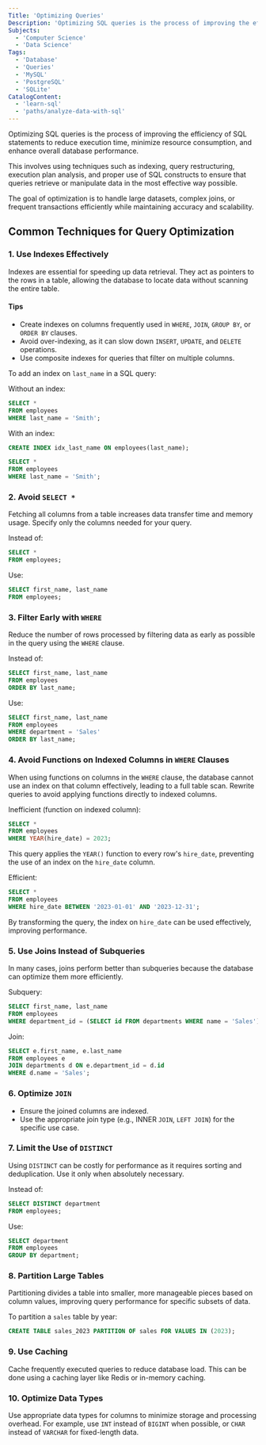 ```yaml
---
Title: 'Optimizing Queries'
Description: 'Optimizing SQL queries is the process of improving the efficiency of SQL statements to reduce execution time, minimize resource consumption, and enhance overall database performance.'
Subjects:
  - 'Computer Science'
  - 'Data Science'
Tags:
  - 'Database'
  - 'Queries'
  - 'MySQL'
  - 'PostgreSQL'
  - 'SQLite'
CatalogContent:
  - 'learn-sql'
  - 'paths/analyze-data-with-sql'
---
```


Optimizing SQL queries is the process of improving the efficiency of SQL statements to reduce execution time, minimize resource consumption, and enhance overall database performance.

This involves using techniques such as indexing, query restructuring, execution plan analysis, and proper use of SQL constructs to ensure that queries retrieve or manipulate data in the most effective way possible.

The goal of optimization is to handle large datasets, complex joins, or frequent transactions efficiently while maintaining accuracy and scalability.

## Common Techniques for Query Optimization

### 1. **Use Indexes Effectively**

Indexes are essential for speeding up data retrieval. They act as pointers to the rows in a table, allowing the database to locate data without scanning the entire table.

#### Tips

- Create indexes on columns frequently used in `WHERE`, `JOIN`, `GROUP BY`, or `ORDER BY` clauses.
- Avoid over-indexing, as it can slow down `INSERT`, `UPDATE`, and `DELETE` operations.
- Use composite indexes for queries that filter on multiple columns.

To add an index on `last_name` in a SQL query:

Without an index:

```sql
SELECT *
FROM employees
WHERE last_name = 'Smith';
```

With an index:

```sql
CREATE INDEX idx_last_name ON employees(last_name);

SELECT *
FROM employees
WHERE last_name = 'Smith';
```

### 2. Avoid `SELECT *`

Fetching all columns from a table increases data transfer time and memory usage. Specify only the columns needed for your query.

Instead of:

```sql
SELECT *
FROM employees;
```

Use:

```sql
SELECT first_name, last_name
FROM employees;
```

### 3. Filter Early with `WHERE`

Reduce the number of rows processed by filtering data as early as possible in the query using the `WHERE` clause.

Instead of:

```sql
SELECT first_name, last_name
FROM employees
ORDER BY last_name;
```

Use:

```sql
SELECT first_name, last_name
FROM employees
WHERE department = 'Sales'
ORDER BY last_name;
```

### 4. Avoid Functions on Indexed Columns in `WHERE` Clauses

When using functions on columns in the `WHERE` clause, the database cannot use an index on that column effectively, leading to a full table scan. Rewrite queries to avoid applying functions directly to indexed columns.

Inefficient (function on indexed column):

```sql
SELECT *
FROM employees
WHERE YEAR(hire_date) = 2023;
```

This query applies the `YEAR()` function to every row's `hire_date`, preventing the use of an index on the `hire_date` column.

Efficient:

```sql
SELECT *
FROM employees
WHERE hire_date BETWEEN '2023-01-01' AND '2023-12-31';
```

By transforming the query, the index on `hire_date` can be used effectively, improving performance.

### 5. Use Joins Instead of Subqueries

In many cases, joins perform better than subqueries because the database can optimize them more efficiently.

Subquery:

```sql
SELECT first_name, last_name
FROM employees
WHERE department_id = (SELECT id FROM departments WHERE name = 'Sales');
```

Join:

```sql
SELECT e.first_name, e.last_name
FROM employees e
JOIN departments d ON e.department_id = d.id
WHERE d.name = 'Sales';
```

### 6. Optimize `JOIN`

- Ensure the joined columns are indexed.
- Use the appropriate join type (e.g., INNER `JOIN`, `LEFT JOIN`) for the specific use case.

### 7. Limit the Use of `DISTINCT`

Using `DISTINCT` can be costly for performance as it requires sorting and deduplication. Use it only when absolutely necessary.

Instead of:

```sql
SELECT DISTINCT department
FROM employees;
```

Use:

```sql
SELECT department
FROM employees
GROUP BY department;
```

### 8. Partition Large Tables

Partitioning divides a table into smaller, more manageable pieces based on column values, improving query performance for specific subsets of data.

To partition a `sales` table by year:

```sql
CREATE TABLE sales_2023 PARTITION OF sales FOR VALUES IN (2023);
```

### 9. Use Caching

Cache frequently executed queries to reduce database load. This can be done using a caching layer like Redis or in-memory caching.

### 10. Optimize Data Types

Use appropriate data types for columns to minimize storage and processing overhead. For example, use `INT` instead of `BIGINT` when possible, or `CHAR` instead of `VARCHAR` for fixed-length data.
